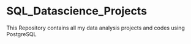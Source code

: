 # SQL_Datascience_Projects
This Repository contains all my data analysis projects and codes using PostgreSQL
